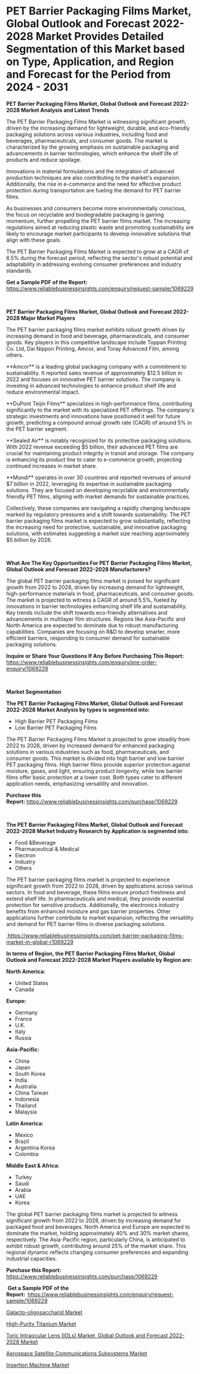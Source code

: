 <p><h1>PET Barrier Packaging Films Market, Global Outlook and Forecast 2022-2028 Market Provides Detailed Segmentation of this Market based on Type, Application, and Region and Forecast for the Period from 2024 - 2031</h1></p><p><strong>PET Barrier Packaging Films Market, Global Outlook and Forecast 2022-2028 Market Analysis and Latest Trends</strong></p>
<p><p>The PET Barrier Packaging Films Market is witnessing significant growth, driven by the increasing demand for lightweight, durable, and eco-friendly packaging solutions across various industries, including food and beverages, pharmaceuticals, and consumer goods. The market is characterized by the growing emphasis on sustainable packaging and advancements in barrier technologies, which enhance the shelf life of products and reduce spoilage.</p><p>Innovations in material formulations and the integration of advanced production techniques are also contributing to the market's expansion. Additionally, the rise in e-commerce and the need for effective product protection during transportation are fueling the demand for PET barrier films. </p><p>As businesses and consumers become more environmentally conscious, the focus on recyclable and biodegradable packaging is gaining momentum, further propelling the PET barrier films market. The increasing regulations aimed at reducing plastic waste and promoting sustainability are likely to encourage market participants to develop innovative solutions that align with these goals. </p><p>The PET Barrier Packaging Films Market is expected to grow at a CAGR of 6.5% during the forecast period, reflecting the sector's robust potential and adaptability in addressing evolving consumer preferences and industry standards.</p></p>
<p><strong>Get a Sample PDF of the Report:&nbsp;</strong> <a href="https://www.reliablebusinessinsights.com/enquiry/request-sample/1069229">https://www.reliablebusinessinsights.com/enquiry/request-sample/1069229</a></p>
<p>&nbsp;</p>
<p><strong>PET Barrier Packaging Films Market, Global Outlook and Forecast 2022-2028 Major Market Players</strong></p>
<p><p>The PET barrier packaging films market exhibits robust growth driven by increasing demand in food and beverage, pharmaceuticals, and consumer goods. Key players in this competitive landscape include Toppan Printing Co. Ltd, Dai Nippon Printing, Amcor, and Toray Advanced Film, among others.</p><p>**Amcor** is a leading global packaging company with a commitment to sustainability. It reported sales revenue of approximately $12.5 billion in 2022 and focuses on innovative PET barrier solutions. The company is investing in advanced technologies to enhance product shelf life and reduce environmental impact.</p><p>**DuPont Teijin Films** specializes in high-performance films, contributing significantly to the market with its specialized PET offerings. The company's strategic investments and innovations have positioned it well for future growth, predicting a compound annual growth rate (CAGR) of around 5% in the PET barrier segment.</p><p>**Sealed Air** is notably recognized for its protective packaging solutions. With 2022 revenue exceeding $5 billion, their advanced PET films are crucial for maintaining product integrity in transit and storage. The company is enhancing its product line to cater to e-commerce growth, projecting continued increases in market share.</p><p>**Mondi** operates in over 30 countries and reported revenues of around $7 billion in 2022, leveraging its expertise in sustainable packaging solutions. They are focused on developing recyclable and environmentally friendly PET films, aligning with market demands for sustainable practices.</p><p>Collectively, these companies are navigating a rapidly changing landscape marked by regulatory pressures and a shift towards sustainability. The PET barrier packaging films market is expected to grow substantially, reflecting the increasing need for protective, sustainable, and innovative packaging solutions, with estimates suggesting a market size reaching approximately $5 billion by 2028.</p></p>
<p>&nbsp;</p>
<p><strong>What Are The Key Opportunities For PET Barrier Packaging Films Market, Global Outlook and Forecast 2022-2028 Manufacturers?</strong></p>
<p><p>The global PET barrier packaging films market is poised for significant growth from 2022 to 2028, driven by increasing demand for lightweight, high-performance materials in food, pharmaceuticals, and consumer goods. The market is projected to witness a CAGR of around 5.5%, fueled by innovations in barrier technologies enhancing shelf life and sustainability. Key trends include the shift towards eco-friendly alternatives and advancements in multilayer film structures. Regions like Asia-Pacific and North America are expected to dominate due to robust manufacturing capabilities. Companies are focusing on R&D to develop smarter, more efficient barriers, responding to consumer demand for sustainable packaging solutions.</p></p>
<p><strong>Inquire or Share Your Questions If Any Before Purchasing This Report:</strong> <a href="https://www.reliablebusinessinsights.com/enquiry/pre-order-enquiry/1069229">https://www.reliablebusinessinsights.com/enquiry/pre-order-enquiry/1069229</a></p>
<p>&nbsp;</p>
<p><strong>Market Segmentation</strong></p>
<p><strong>The PET Barrier Packaging Films Market, Global Outlook and Forecast 2022-2028 Market Analysis by types is segmented into:</strong></p>
<p><ul><li>High Barrier PET Packaging Films</li><li>Low Barrier PET Packaging Films</li></ul></p>
<p><p>The PET Barrier Packaging Films Market is projected to grow steadily from 2022 to 2028, driven by increased demand for enhanced packaging solutions in various industries such as food, pharmaceuticals, and consumer goods. This market is divided into high barrier and low barrier PET packaging films. High barrier films provide superior protection against moisture, gases, and light, ensuring product longevity, while low barrier films offer basic protection at a lower cost. Both types cater to different application needs, emphasizing versatility and innovation.</p></p>
<p><strong>Purchase this Report:&nbsp;</strong><a href="https://www.reliablebusinessinsights.com/purchase/1069229">https://www.reliablebusinessinsights.com/purchase/1069229</a></p>
<p>&nbsp;</p>
<p><strong>The PET Barrier Packaging Films Market, Global Outlook and Forecast 2022-2028 Market Industry Research by Application is segmented into:</strong></p>
<p><ul><li>Food &Beverage</li><li>Pharmaceutical & Medical</li><li>Electron</li><li>Industry</li><li>Others</li></ul></p>
<p><p>The PET barrier packaging films market is projected to experience significant growth from 2022 to 2028, driven by applications across various sectors. In food and beverage, these films ensure product freshness and extend shelf life. In pharmaceuticals and medical, they provide essential protection for sensitive products. Additionally, the electronics industry benefits from enhanced moisture and gas barrier properties. Other applications further contribute to market expansion, reflecting the versatility and demand for PET barrier films in diverse packaging solutions.</p></p>
<p><a href="https://www.reliablebusinessinsights.com/pet-barrier-packaging-films-market-in-global-r1069229">&nbsp;https://www.reliablebusinessinsights.com/pet-barrier-packaging-films-market-in-global-r1069229</a></p>
<p><strong>In terms of Region, the PET Barrier Packaging Films Market, Global Outlook and Forecast 2022-2028 Market Players available by Region are:</strong></p>
<p>
    <p> <strong> North America: </strong>
        <ul>
            <li>United States</li>
            <li>Canada</li>
        </ul>
        </p> 
    <p> <strong> Europe: </strong>
        <ul>
            <li>Germany</li>
            <li>France</li>
            <li>U.K.</li>
            <li>Italy</li>
            <li>Russia</li>
        </ul>
        </p> 
    <p> <strong> Asia-Pacific: </strong>
        <ul>
            <li>China</li>
            <li>Japan</li>
            <li>South Korea</li>
            <li>India</li>
            <li>Australia</li>
            <li>China Taiwan</li>
            <li>Indonesia</li>
            <li>Thailand</li>
            <li>Malaysia</li>
        </ul>
        </p> 
    <p> <strong> Latin America: </strong>
        <ul>
            <li>Mexico</li>
            <li>Brazil</li>
            <li>Argentina Korea</li>
            <li>Colombia</li>
        </ul>
        </p> 
    <p> <strong> Middle East & Africa: </strong>
        <ul>
            <li>Turkey</li>
            <li>Saudi</li>
            <li>Arabia</li>
            <li>UAE</li>
            <li>Korea</li>
        </ul>
    </p>
    </p>
<p><p>The global PET barrier packaging films market is projected to witness significant growth from 2022 to 2028, driven by increasing demand for packaged food and beverages. North America and Europe are expected to dominate the market, holding approximately 40% and 30% market shares, respectively. The Asia-Pacific region, particularly China, is anticipated to exhibit robust growth, contributing around 25% of the market share. This regional dynamic reflects changing consumer preferences and expanding industrial capacities.</p></p>
<p><strong>Purchase this Report: </strong><a href="https://www.reliablebusinessinsights.com/purchase/1069229">https://www.reliablebusinessinsights.com/purchase/1069229</a></p>
<p>&nbsp;<strong>Get a Sample PDF of the Report:&nbsp;&nbsp;</strong><a href="https://www.reliablebusinessinsights.com/enquiry/request-sample/1069229">https://www.reliablebusinessinsights.com/enquiry/request-sample/1069229</a></p>
<p><strong></strong></p>
<p><p><a href="https://issuu.com/reportprime-2/docs/galacto-oligosaccharid-market-size-_13058812920ebc">Galacto-oligosaccharid Market</a></p><p><a href="https://medium.com/@luke.wilson7856/future-trends-in-global-high-purity-titanium-market-market-insights-and-analysis-from-2024-to-2031-91b219cde4f8">High-Purity Titanium Market</a></p><p><a href="https://github.com/arionmp/Market-Research-Report-List-5/blob/main/toric-intraocular-lens-iols-market-global-outlook-and-forecast-2022-2028-market.md">Toric Intraocular Lens (IOLs) Market, Global Outlook and Forecast 2022-2028 Market</a></p><p><a href="https://medium.com/@veroniceroa846/insights-into-the-aerospace-satellite-communications-subsystems-market-size-which-is-expanding-with-1f56ef2ce990">Aerospace Satellite Communications Subsystems Market</a></p><p><a href="https://www.linkedin.com/pulse/insertion-machine-market-trends-focusing-insight-forecast-6kkue?trackingId=1YS2b1ojQ%2F2XHYRc91s4vA%3D%3D">Insertion Machine Market</a></p></p>